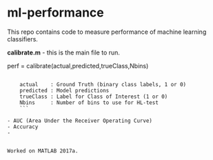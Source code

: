 # ml-performance
This repo contains code to measure performance of machine learning classifiers.

**calibrate.m** - this is the main file to run.

  perf = calibrate(actual,predicted,trueClass,Nbins) 
 
```  Returns performance metrics of your model.
 
    actual    : Ground Truth (binary class labels, 1 or 0)
    predicted : Model predictions
    trueClass : Label for Class of Interest (1 or 0)
    Nbins     : Number of bins to use for HL-test
    ```

- AUC (Area Under the Receiver Operating Curve)
- Accuracy
- 


Worked on MATLAB 2017a.

